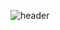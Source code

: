 ![header](https://capsule-render.vercel.app/api?type=waving&color=4078c0&height=180&section=header&text=React,%20Vue.js%20연습&fontSize=45&animation=fadeIn&fontAlignY=38&desc=frontend16&descAlignY=55&descAlign=85)
